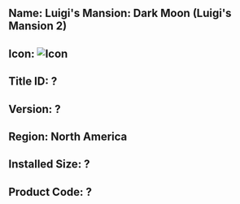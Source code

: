 ## Name: Luigi's Mansion: Dark Moon (Luigi's Mansion 2)

## Icon: ![Icon](https://github.com/GrewdonGaming21/3DS-Titles-Database/tree/main/Luigi's%20Mansion:%20Dark%20Moon/Description/home%20icon.png?raw=true)

## Title ID: ?

## Version: ?

## Region: North America

## Installed Size: ?

## Product Code: ?
